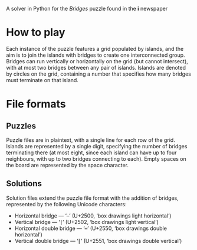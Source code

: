 A solver in Python for the *Bridges* puzzle found in the **i** newspaper

How to play
===========

Each instance of the puzzle features a grid populated by islands, and the aim is
to join the islands with bridges to create one interconnected group. Bridges can
run vertically or horizontally on the grid (but cannot intersect), with at most
two bridges between any pair of islands.  Islands are denoted by circles on the
grid, containing a number that specifies how many bridges must terminate on that
island.

File formats
============

Puzzles
-------

Puzzle files are in plaintext, with a single line for each row of the grid.
Islands are represented by a single digit, specifying the number of bridges
terminating there (at most eight, since each island can have up to four
neighbours, with up to two bridges connecting to each). Empty spaces on the
board are represented by the space character.

Solutions
---------

Solution files extend the puzzle file format with the addition of bridges,
represented by the following Unicode characters:

 * Horizontal bridge — ‘`─`’ (U+2500, ‘box drawings light horizontal’)
 * Vertical bridge — ‘`│`’ (U+2502, ‘box drawings light vertical’)
 * Horizontal double bridge — ‘`═`’ (U+2550, ‘box drawings double horizontal’)
 * Vertical double bridge — ‘`║`’ (U+2551, ‘box drawings double vertical’)
